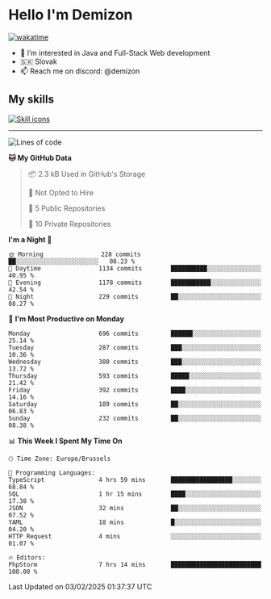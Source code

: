 # Hello I'm Demizon
[![wakatime](https://wakatime.com/badge/user/6ad1949f-d6d7-44f9-9eee-c35e54cc499b.svg)](https://wakatime.com/@6ad1949f-d6d7-44f9-9eee-c35e54cc499b)
- 👀 I’m interested in Java and Full-Stack Web development
- 🇸🇰 Slovak
- 📫 Reach me on discord: @demizon

## My skills
[![Skill icons](https://skillicons.dev/icons?i=java,js,ts,html,css,react,nextjs,tailwind,supabase,py,git,docker,linux,mysql,postgres,mongo&theme=dark)](https://github.com/Demizon3433)

---

<!--START_SECTION:waka-->
![Lines of code](https://img.shields.io/badge/From%20Hello%20World%20I%27ve%20Written-888.4%20thousand%20lines%20of%20code-blue)

**🐱 My GitHub Data** 

> 📦 2.3 kB Used in GitHub's Storage 
 > 
> 🚫 Not Opted to Hire
 > 
> 📜 5 Public Repositories 
 > 
> 🔑 10 Private Repositories 
 > 
**I'm a Night 🦉** 

```text
🌞 Morning                228 commits         ██░░░░░░░░░░░░░░░░░░░░░░░   08.23 % 
🌆 Daytime                1134 commits        ██████████░░░░░░░░░░░░░░░   40.95 % 
🌃 Evening                1178 commits        ███████████░░░░░░░░░░░░░░   42.54 % 
🌙 Night                  229 commits         ██░░░░░░░░░░░░░░░░░░░░░░░   08.27 % 
```
📅 **I'm Most Productive on Monday** 

```text
Monday                   696 commits         ██████░░░░░░░░░░░░░░░░░░░   25.14 % 
Tuesday                  287 commits         ███░░░░░░░░░░░░░░░░░░░░░░   10.36 % 
Wednesday                380 commits         ███░░░░░░░░░░░░░░░░░░░░░░   13.72 % 
Thursday                 593 commits         █████░░░░░░░░░░░░░░░░░░░░   21.42 % 
Friday                   392 commits         ████░░░░░░░░░░░░░░░░░░░░░   14.16 % 
Saturday                 189 commits         ██░░░░░░░░░░░░░░░░░░░░░░░   06.83 % 
Sunday                   232 commits         ██░░░░░░░░░░░░░░░░░░░░░░░   08.38 % 
```


📊 **This Week I Spent My Time On** 

```text
🕑︎ Time Zone: Europe/Brussels

💬 Programming Languages: 
TypeScript               4 hrs 59 mins       █████████████████░░░░░░░░   68.84 % 
SQL                      1 hr 15 mins        ████░░░░░░░░░░░░░░░░░░░░░   17.38 % 
JSON                     32 mins             ██░░░░░░░░░░░░░░░░░░░░░░░   07.52 % 
YAML                     18 mins             █░░░░░░░░░░░░░░░░░░░░░░░░   04.20 % 
HTTP Request             4 mins              ░░░░░░░░░░░░░░░░░░░░░░░░░   01.07 % 

🔥 Editors: 
PhpStorm                 7 hrs 14 mins       █████████████████████████   100.00 % 
```


 Last Updated on 03/02/2025 01:37:37 UTC
<!--END_SECTION:waka-->
